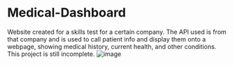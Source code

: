# Medical-Dashboard
Website created for a skills test for a certain company. The API used is from that company and is used to call patient info and display them onto a webpage, showing medical history, current health, and other conditions. This project is still incomplete.
![image](https://github.com/user-attachments/assets/77f19e06-1096-45e8-bdc1-7af8d03d319f)
